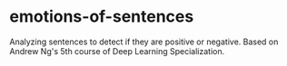 # emotions-of-sentences
Analyzing sentences to detect if they are positive or negative. Based on Andrew Ng's 5th course of Deep Learning Specialization.
